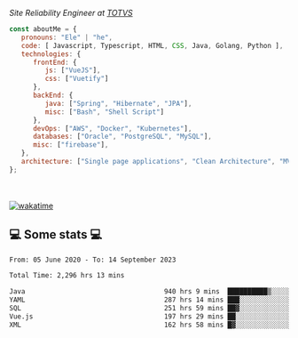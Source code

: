 <p><em>Site Reliability Engineer at <a href="https://www.totvs.com/">TOTVS</a></br>
</em></p>


```javascript
const aboutMe = {
   pronouns: "Ele" | "he",
   code: [ Javascript, Typescript, HTML, CSS, Java, Golang, Python ],
   technologies: {
      frontEnd: {
         js: ["VueJS"],
         css: ["Vuetify"]
      },
      backEnd: {
         java: ["Spring", "Hibernate", "JPA"],
         misc: ["Bash", "Shell Script"]
      },
      devOps: ["AWS", "Docker", "Kubernetes"],
      databases: ["Oracle", "PostgreSQL", "MySQL"],
      misc: ["firebase"],
   },
   architecture: ["Single page applications", "Clean Architecture", "MVC", "Microservices"],
};
```
</br></br>
[![wakatime](https://wakatime.com/badge/user/a3a8ed06-d304-4d6b-bc86-4adc418cdea7.svg)](https://wakatime.com/@a3a8ed06-d304-4d6b-bc86-4adc418cdea7)
<h2>💻 Some stats 💻</h2>

<!--START_SECTION:waka-->

```txt
From: 05 June 2020 - To: 14 September 2023

Total Time: 2,296 hrs 13 mins

Java                                   940 hrs 9 mins  ██████████▒░░░░░░░░░░░░░░   40.94 %
YAML                                   287 hrs 14 mins ███░░░░░░░░░░░░░░░░░░░░░░   12.51 %
SQL                                    251 hrs 59 mins ██▓░░░░░░░░░░░░░░░░░░░░░░   10.97 %
Vue.js                                 197 hrs 29 mins ██░░░░░░░░░░░░░░░░░░░░░░░   08.60 %
XML                                    162 hrs 58 mins █▓░░░░░░░░░░░░░░░░░░░░░░░   07.10 %
```

<!--END_SECTION:waka-->
